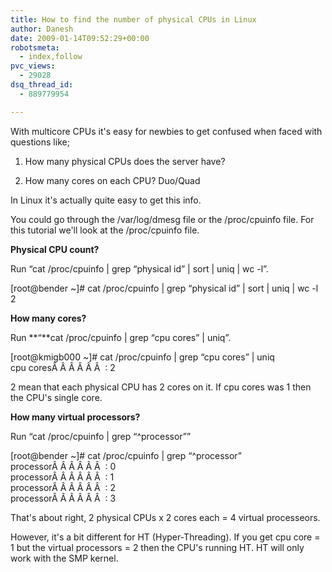 ```yaml
---
title: How to find the number of physical CPUs in Linux
author: Danesh
date: 2009-01-14T09:52:29+00:00
robotsmeta:
  - index,follow
pvc_views:
  - 29028
dsq_thread_id:
  - 889779954

---
```

With multicore CPUs it's easy for newbies to get confused when faced with questions like;

1. How many physical CPUs does the server have?

2. How many cores on each CPU? Duo/Quad

In Linux it's actually quite easy to get this info.

You could go through the /var/log/dmesg file or the /proc/cpuinfo file. For this tutorial we'll look at the /proc/cpuinfo file.

**Physical CPU count?**

Run &#8220;cat /proc/cpuinfo | grep &#8220;physical id&#8221; | sort | uniq | wc -l&#8221;.

[root@bender ~]# cat /proc/cpuinfo | grep &#8220;physical id&#8221; | sort | uniq | wc -l  
2

**How many cores?**

Run **&#8220;**cat /proc/cpuinfo | grep &#8220;cpu cores&#8221; | uniq&#8221;.

[root@kmigb000 ~]# cat /proc/cpuinfo | grep &#8220;cpu cores&#8221; | uniq  
cpu coresÂ Â Â Â Â Â  : 2

2 mean that each physical CPU has 2 cores on it. If cpu cores was 1 then the CPU's single core.

**How many virtual processors?**

Run &#8220;cat /proc/cpuinfo | grep &#8220;^processor&#8221;&#8221;

[root@bender ~]# cat /proc/cpuinfo | grep &#8220;^processor&#8221;  
processorÂ Â Â Â Â Â  : 0  
processorÂ Â Â Â Â Â  : 1  
processorÂ Â Â Â Â Â  : 2  
processorÂ Â Â Â Â Â  : 3

That's about right, 2 physical CPUs x 2 cores each = 4 virtual processeors.

However, it's a bit different for HT (Hyper-Threading). If you get cpu core = 1 but the virtual processors = 2 then the CPU's running HT. HT will only work with the SMP kernel.